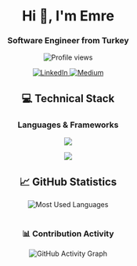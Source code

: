 <h1 align="center">Hi 👋, I'm Emre</h1>
<h3 align="center">Software Engineer from Turkey</h3>

<div align="center">
  <p>
    <img src="https://komarev.com/ghpvc/?username=emreblbl&color=brightgreen" alt="Profile views" />
  </p>
</div>

<div align="center">
  <!-- Social Links -->
  <p>
    <a href="https://linkedin.com/in/emreblbl" target="_blank">
      <img src="https://img.shields.io/badge/LinkedIn-0077B5?style=for-the-badge&logo=linkedin&logoColor=white" alt="LinkedIn"/>
    </a>
    <a href="https://medium.com/@emreblblvv" target="_blank">
      <img src="https://img.shields.io/badge/Medium-12100E?style=for-the-badge&logo=medium&logoColor=white" alt="Medium"/>
    </a>
  </p>
</div>

<h2 align="center">💻 Technical Stack</h2>

<div align="center">
  <h3>Languages & Frameworks</h3>
  <p>
    <img src="https://skillicons.dev/icons?i=java,spring,docker,kubernetes,aws,react,python" />
  </p>
  <p>
    <img src="https://skillicons.dev/icons?i=redis,kafka,postgres,mongodb" />
  </p>
</div>

<h2 align="center">📈 GitHub Statistics</h2>

<div align="center">
  <!-- Modified Language Stats -->
  <img src="https://github-readme-stats.vercel.app/api/top-langs/?username=emreblbl&layout=compact&theme=tokyonight&hide_border=true&langs_count=10&hide=html,css,scss&custom_title=Most%20Used%20Languages" alt="Most Used Languages"/>
</div>

<br/>


<div align="center">
  <h3>📊 Contribution Activity</h3>
  <img src="https://github-readme-activity-graph.vercel.app/graph?username=emreblbl&theme=tokyo-night&hide_border=true" alt="GitHub Activity Graph" />
</div>

